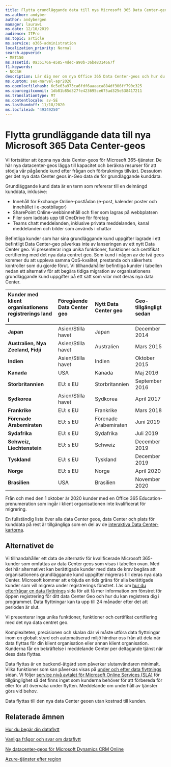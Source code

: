 ```yaml
---
title: Flytta grundläggande data till nya Microsoft 365 Data Center-geos
ms.author: andyber
author: andybergen
manager: laurawi
ms.date: 12/10/2019
audience: ITPro
ms.topic: article
ms.service: o365-administration
localization_priority: Normal
search.appverid:
- MET150
ms.assetid: 0a35176a-e585-4dec-a90b-36be8314667f
f1.keywords:
- NOCSH
description: Lär dig mer om nya Office 365 Data Center-geos och hur du använder alternativet data de för att begära att dina grundläggande data flyttas till en ny geo.
ms.custom: seo-marvel-apr2020
ms.openlocfilehash: 6c5e63a973ca6fdf6aaaaca884df306ff790c325
ms.sourcegitcommit: 1db81b85d327fe423695ce675ad325e538417211
ms.translationtype: MT
ms.contentlocale: sv-SE
ms.lasthandoff: 11/18/2020
ms.locfileid: "49349250"
---
```

# <a name="moving-core-data-to-new-microsoft-365-datacenter-geos"></a>Flytta grundläggande data till nya Microsoft 365 Data Center-geos

Vi fortsätter att öppna nya data Center-geos för Microsoft 365-tjänster. De här nya datacenter-geos lägga till kapacitet och beräkna resurser för att stödja vår pågående kund efter frågan och förbruknings tillväxt. Dessutom ger det nya data Center geos in-Geo data de för grundläggande kunddata. 

Grundläggande kund data är en term som refererar till en delmängd kunddata, inklusive: 
- Innehåll för Exchange Online-postlådan (e-post, kalender poster och innehållet i e-postbilagor)
- SharePoint Online-webbinnehåll och filer som lagras på webbplatsen
- Filer som laddats upp till OneDrive för företag
- Teams chatt meddelanden, inklusive privata meddelanden, kanal meddelanden och bilder som används i chattar
  
Befintliga kunder som har sina grundläggande kund uppgifter lagrade i ett befintligt Data Center-geo påverkas inte av lanseringen av ett nytt Data Center geo. Vi presenterar inga unika funktioner, funktioner och certifikat certifiering med det nya data centret geo. Som kund i någon av de två geos kommer du att uppleva samma QoS-kvalitet, prestanda och säkerhets kontroller som du gjorde förut. Vi tillhandahåller befintliga kunder i tabellen nedan ett alternativ för att begära tidiga migration av organisationens grundläggande kund uppgifter på ett sätt som vilar mot deras nya data Center.
  
|**Kunder med klient organisationens registrerings land i**|**Föregående Data Center geo**|**Nytt Data Center geo**|**Geo-tillgängligt sedan**|
|:-----|:-----|:-----|:-----|
|**Japan**| Asien/Stilla havet | Japan  | December 2014 |
|**Australien, Nya Zeeland, Fidji**| Asien/Stilla havet | Australien | Mars 2015 |
|**Indien**| Asien/Stilla havet | Indien | Oktober 2015 |
|**Kanada**| USA | Kanada | Maj 2016 |
|**Storbritannien**| EU: s EU | Storbritannien | September 2016 |
|**Sydkorea**| Asien/Stilla havet | Sydkorea | April 2017 |
|**Frankrike**| EU: s EU | Frankrike | Mars 2018 |
|**Förenade Arabemiraten**| EU: s EU | Förenade Arabemiraten | Juni 2019 |
|**Sydafrika**| EU: s EU | Sydafrika | Juli 2019 |
|**Schweiz, Liechtenstein**| EU: s EU | Schweiz | December 2019 |
|**Tyskland**| EU: s EU | Tyskland | December 2019 |
|**Norge**| EU: s EU | Norge | April 2020 |
|**Brasilien**| USA | Brasilien | November 2020 |

Från och med den 1 oktober är 2020 kunder med en Office 365 Education-prenumeration som ingår i klient organisationen inte kvalificerat för migrering.

En fullständig lista över alla data Center geos, data Center och plats för kunddata på rest är tillgängliga som en del av de [interaktiva Data Center-kartorna](https://office.com/datamaps). 
  
## <a name="data-residency-option"></a>Alternativet de

Vi tillhandahåller ett data de alternativ för kvalificerade Microsoft 365-kunder som omfattas av data Center geos som visas i tabellen ovan. Med det här alternativet kan berättigade kunder med data de krav begära att organisationens grundläggande kund uppgifter migreras till deras nya data Center.  Microsoft kommer att erbjuda en tids gräns för alla berättigade kunder som vill migrera under registrerings fönstret.  Läs om [hur du efterfrågar en data flyttnings](request-your-data-move.md) sida för att få mer information om fönstret för öppen registrering för ditt data Center Geo och hur du kan registrera dig i programmet.  Data flyttningar kan ta upp till 24 månader efter det att perioden är slut.

Vi presenterar inga unika funktioner, funktioner och certifikat certifiering med det nya data centret geo.
    
Komplexiteten, precisionen och skalan där vi måste utföra data flyttningar inom en globalt styrd och automatiserad miljö hindrar oss från att dela när data flyttas för din klient organisation eller annan klient organisation. Kunderna får en bekräftelse i meddelande Center per deltagande tjänst när dess data flyttas. 
    
Data flyttas är en backend-åtgärd som påverkar slutanvändaren minimalt. Vilka funktioner som kan påverkas visas på [under och efter data flyttnings](during-and-after-your-data-move.md) sidan. Vi följer [service nivå avtalet för Microsoft Online Services (SLA)](https://go.microsoft.com/fwlink/p/?LinkId=523897) för tillgänglighet så det finns inget som kunderna behöver för att förbereda för eller för att övervaka under flytten. Meddelande om underhåll av tjänster görs vid behov. 

Data flyttas till den nya data Center geoen utan kostnad till kunden.
    
## <a name="related-topics"></a>Relaterade ämnen 
 
[Hur du begär din dataflytt](request-your-data-move.md)
    
[Vanliga frågor och svar om dataflytt](data-move-faq.md)
  
[Ny datacenter-geos för Microsoft Dynamics CRM Online](https://go.microsoft.com/fwlink/p/?Linkid=615924)
  
[Azure-tjänster efter region](https://azure.microsoft.com/regions/)
